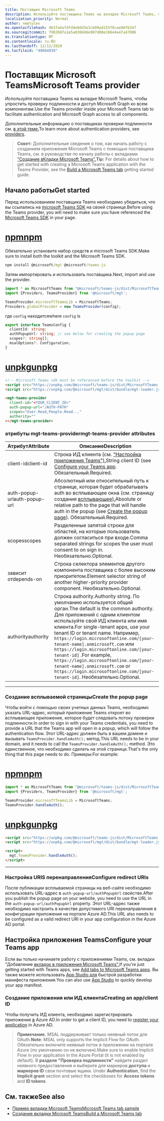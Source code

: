 ```yaml
---
title: Поставщик Microsoft Teams
description: Используйте поставщика Teams на вкладке Microsoft Teams, чтобы упростить проверку подлинности и доступ Microsoft Graph ко всем компонентам.
localization_priority: Normal
author: nmetulev
ms.openlocfilehash: 463fa4afdfd4e0dd3e3cb09ad155f0cae08fb347
ms.sourcegitcommit: 7902607a1e5a030d46e907d08e16644a47a47006
ms.translationtype: MT
ms.contentlocale: ru-RU
ms.lasthandoff: 12/12/2020
ms.locfileid: "49664039"
---
```

# <a name="microsoft-teams-provider"></a><span data-ttu-id="3b334-103">Поставщик Microsoft Teams</span><span class="sxs-lookup"><span data-stu-id="3b334-103">Microsoft Teams provider</span></span>

<span data-ttu-id="3b334-104">Используйте поставщика Teams на вкладке Microsoft Teams, чтобы упростить проверку подлинности и доступ Microsoft Graph ко всем компонентам.</span><span class="sxs-lookup"><span data-stu-id="3b334-104">Use the Teams provider inside your Microsoft Teams tab to facilitate authentication and Microsoft Graph access to all components.</span></span>

<span data-ttu-id="3b334-105">Дополнительные информацию о поставщиках проверки подлинности см. [в этой теме.](./providers.md)</span><span class="sxs-lookup"><span data-stu-id="3b334-105">To learn more about authentication providers, see [providers](./providers.md).</span></span>

><span data-ttu-id="3b334-106">**Совет:** Дополнительные сведения о том, как начать работу с созданием приложения Microsoft Teams с помощью поставщика Teams, см. в руководстве по началу работы с вкладками ["Создание вКладки Microsoft Teams".](../get-started/build-a-microsoft-teams-tab.md)</span><span class="sxs-lookup"><span data-stu-id="3b334-106">**Tip:** For details about how to get started with creating a Microsoft Teams application with the Teams Provider, see the [Build a Microsoft Teams tab](../get-started/build-a-microsoft-teams-tab.md) getting started guide.</span></span>

## <a name="get-started"></a><span data-ttu-id="3b334-107">Начало работы</span><span class="sxs-lookup"><span data-stu-id="3b334-107">Get started</span></span>

<span data-ttu-id="3b334-108">Перед использованием поставщика Teams необходимо убедиться, что вы ссылались на [microsoft Teams SDK](/javascript/api/overview/msteams-client?view=msteams-client-js-latest&preserve-view=true#using-the-sdk) на своей странице.</span><span class="sxs-lookup"><span data-stu-id="3b334-108">Before using the Teams provider, you will need to make sure you have referenced the [Microsoft Teams SDK](/javascript/api/overview/msteams-client?view=msteams-client-js-latest&preserve-view=true#using-the-sdk) in your page.</span></span>

# <a name="npm"></a>[<span data-ttu-id="3b334-109">npm</span><span class="sxs-lookup"><span data-stu-id="3b334-109">npm</span></span>](#tab/ts)

<span data-ttu-id="3b334-110">Обязательно установите набор средств и microsoft Teams SDK.</span><span class="sxs-lookup"><span data-stu-id="3b334-110">Make sure to install both the toolkit and the Microsoft Teams SDK.</span></span>

```cmd
npm install @microsoft/mgt @microsoft/teams-js
```

<span data-ttu-id="3b334-111">Затем импортировать и использовать поставщика.</span><span class="sxs-lookup"><span data-stu-id="3b334-111">Next, import and use the provider.</span></span>

```ts
import * as MicrosoftTeams from "@microsoft/teams-js/dist/MicrosoftTeams";
import {Providers, TeamsProvider} from '@microsoft/mgt';

TeamsProvider.microsoftTeamsLib = MicrosoftTeams;
Providers.globalProvider = new TeamsProvider(config);
```

<span data-ttu-id="3b334-112">где `config` находится</span><span class="sxs-lookup"><span data-stu-id="3b334-112">where `config` is</span></span>

```ts
export interface TeamsConfig {
  clientId: string;
  authPopupUrl: string; // see below for creating the popup page
  scopes?: string[];
  msalOptions?: Configuration;
}
```

# <a name="unpkg"></a>[<span data-ttu-id="3b334-113">unpkg</span><span class="sxs-lookup"><span data-stu-id="3b334-113">unpkg</span></span>](#tab/html)

```html
<!-- Microsoft Teams sdk must be referenced before the toolkit -->
<script src="https://unpkg.com/@microsoft/teams-js/dist/MicrosoftTeams.min.js" crossorigin="anonymous"></script>
<script src="https://unpkg.com/@microsoft/mgt/dist/bundle/mgt-loader.js"></script>

<mgt-teams-provider
  client-id="<YOUR_CLIENT_ID>"
  auth-popup-url="/AUTH-PATH"
  scopes="User.Read,People.Read..."
  authority=""
></mgt-teams-provider>
```

### <a name="mgt-teams-provider-attributes"></a><span data-ttu-id="3b334-114">атрибуты mgt-teams-provider</span><span class="sxs-lookup"><span data-stu-id="3b334-114">mgt-teams-provider attributes</span></span>
| <span data-ttu-id="3b334-115">Атрибут</span><span class="sxs-lookup"><span data-stu-id="3b334-115">Attribute</span></span> | <span data-ttu-id="3b334-116">Описание</span><span class="sxs-lookup"><span data-stu-id="3b334-116">Description</span></span> |
| --- | --- |
| <span data-ttu-id="3b334-117">client-id</span><span class="sxs-lookup"><span data-stu-id="3b334-117">client-id</span></span>   | <span data-ttu-id="3b334-118">Строка ИД клиента (см. ["Настройка приложения Teams").](#configure-your-teams-app)</span><span class="sxs-lookup"><span data-stu-id="3b334-118">String client ID (see [Configure your Teams app](#configure-your-teams-app).</span></span> <span data-ttu-id="3b334-119">Обязательный.</span><span class="sxs-lookup"><span data-stu-id="3b334-119">Required.</span></span> |
| <span data-ttu-id="3b334-120">auth-popup-url</span><span class="sxs-lookup"><span data-stu-id="3b334-120">auth-popup-url</span></span>  | <span data-ttu-id="3b334-121">Абсолютный или относительный путь к странице, которая будет обрабатывать auth во всплывающее окна (см. страницу создания [всплывающее).](#create-the-popup-page)</span><span class="sxs-lookup"><span data-stu-id="3b334-121">Absolute or relative path to the page that will handle auth in the popup (see [Create the popup page](#create-the-popup-page)).</span></span> <span data-ttu-id="3b334-122">Обязательный.</span><span class="sxs-lookup"><span data-stu-id="3b334-122">Required.</span></span> |
| <span data-ttu-id="3b334-123">scopes</span><span class="sxs-lookup"><span data-stu-id="3b334-123">scopes</span></span>  | <span data-ttu-id="3b334-124">Разделенные запятой строки для областей, на которые пользователь должен согласиться при входе.</span><span class="sxs-lookup"><span data-stu-id="3b334-124">Comma separated strings for scopes the user must consent to on sign in.</span></span> <span data-ttu-id="3b334-125">Необязательно.</span><span class="sxs-lookup"><span data-stu-id="3b334-125">Optional.</span></span> |
| <span data-ttu-id="3b334-126">зависит от</span><span class="sxs-lookup"><span data-stu-id="3b334-126">depends-on</span></span> | <span data-ttu-id="3b334-127">Строка селектора элементов другого компонента поставщика с более высоким приоритетом.</span><span class="sxs-lookup"><span data-stu-id="3b334-127">Element selector string of another higher-priority provider component.</span></span> <span data-ttu-id="3b334-128">Необязательно.</span><span class="sxs-lookup"><span data-stu-id="3b334-128">Optional.</span></span> |
| <span data-ttu-id="3b334-129">authority</span><span class="sxs-lookup"><span data-stu-id="3b334-129">authority</span></span>    | <span data-ttu-id="3b334-130">Строка authority.</span><span class="sxs-lookup"><span data-stu-id="3b334-130">Authority string.</span></span> <span data-ttu-id="3b334-131">По умолчанию используется общий орган.</span><span class="sxs-lookup"><span data-stu-id="3b334-131">The default is the common authority.</span></span> <span data-ttu-id="3b334-132">Для приложений с одним клиентом используйте свой ИД клиента или имя клиента.</span><span class="sxs-lookup"><span data-stu-id="3b334-132">For single-tenant apps, use your tenant ID or tenant name.</span></span> <span data-ttu-id="3b334-133">Например, `https://login.microsoftonline.com/[your-tenant-name].onmicrosoft.com` или `https://login.microsoftonline.com/[your-tenant-id]` .</span><span class="sxs-lookup"><span data-stu-id="3b334-133">For example, `https://login.microsoftonline.com/[your-tenant-name].onmicrosoft.com` or `https://login.microsoftonline.com/[your-tenant-id]`.</span></span> <span data-ttu-id="3b334-134">Необязательно.</span><span class="sxs-lookup"><span data-stu-id="3b334-134">Optional.</span></span> |

---

### <a name="create-the-popup-page"></a><span data-ttu-id="3b334-135">Создание всплываемой страницы</span><span class="sxs-lookup"><span data-stu-id="3b334-135">Create the popup page</span></span>

<span data-ttu-id="3b334-136">Чтобы войти с помощью своих учетных данных Teams, необходимо указать URL-адрес, который приложение Teams откроет во всплывающее приложение, которое будет следовать потоку проверки подлинности.</span><span class="sxs-lookup"><span data-stu-id="3b334-136">In order to sign in with your Teams credentials, you need to provide a URL that the Teams app will open in a popup, which will follow the authentication flow.</span></span> <span data-ttu-id="3b334-137">Этот URL-адрес должен быть в вашем домене и вызывать `TeamsProvider.handleAuth();` метод.</span><span class="sxs-lookup"><span data-stu-id="3b334-137">This URL needs to be in your domain, and it needs to call the `TeamsProvider.handleAuth();` method.</span></span> <span data-ttu-id="3b334-138">Это единственное, что необходимо сделать на этой странице.</span><span class="sxs-lookup"><span data-stu-id="3b334-138">That's the only thing that this page needs to do.</span></span> <span data-ttu-id="3b334-139">Примеры:</span><span class="sxs-lookup"><span data-stu-id="3b334-139">For example:</span></span>

# <a name="npm"></a>[<span data-ttu-id="3b334-140">npm</span><span class="sxs-lookup"><span data-stu-id="3b334-140">npm</span></span>](#tab/ts)

```ts
import * as MicrosoftTeams from "@microsoft/teams-js/dist/MicrosoftTeams";
import {Providers, TeamsProvider} from '@microsoft/mgt';

TeamsProvider.microsoftTeamsLib = MicrosoftTeams;
TeamsProvider.handleAuth();
```

# <a name="unpkg"></a>[<span data-ttu-id="3b334-141">unpkg</span><span class="sxs-lookup"><span data-stu-id="3b334-141">unpkg</span></span>](#tab/html)

```html
<script src="https://unpkg.com/@microsoft/teams-js/dist/MicrosoftTeams.min.js" crossorigin="anonymous"></script>
<script src="https://unpkg.com/@microsoft/mgt/dist/bundle/mgt-loader.js"></script>

<script>
  mgt.TeamsProvider.handleAuth();
</script>
```
---

### <a name="configure-redirect-uris"></a><span data-ttu-id="3b334-142">Настройка URIS перенаправления</span><span class="sxs-lookup"><span data-stu-id="3b334-142">Configure redirect URIs</span></span>

<span data-ttu-id="3b334-143">После публикации всплываемой страницы на веб-сайте необходимо использовать URL-адрес в `auth-popup-url/authPopupUrl` свойстве.</span><span class="sxs-lookup"><span data-stu-id="3b334-143">After you publish the popup page on your website, you need to use the URL in the `auth-popup-url/authPopupUrl` property.</span></span> <span data-ttu-id="3b334-144">Этот URL-адрес также необходимо настроить в качестве допустимого URI перенаправления в конфигурации приложения на портале Azure AD.</span><span class="sxs-lookup"><span data-stu-id="3b334-144">This URL also needs to be configured as a valid redirect URI in your app configuration in the Azure AD portal.</span></span>

## <a name="configure-your-teams-app"></a><span data-ttu-id="3b334-145">Настройка приложения Teams</span><span class="sxs-lookup"><span data-stu-id="3b334-145">Configure your Teams app</span></span>

<span data-ttu-id="3b334-146">Если вы только начинаете работу с приложениями Teams, см. вкладки "Добавление [вкладок в приложения Microsoft Teams".](/microsoftteams/platform/concepts/tabs/tabs-overview)</span><span class="sxs-lookup"><span data-stu-id="3b334-146">If you're just getting started with Teams apps, see [Add tabs to Microsoft Teams apps](/microsoftteams/platform/concepts/tabs/tabs-overview).</span></span> <span data-ttu-id="3b334-147">Вы также можете использовать [App Studio для](/microsoftteams/platform/get-started/get-started-app-studio) быстрой разработки манифеста приложения.</span><span class="sxs-lookup"><span data-stu-id="3b334-147">You can also use [App Studio](/microsoftteams/platform/get-started/get-started-app-studio) to quickly develop your app manifest.</span></span>
### <a name="creating-an-appclient-id"></a><span data-ttu-id="3b334-148">Создание приложения или ИД клиента</span><span class="sxs-lookup"><span data-stu-id="3b334-148">Creating an app/client ID</span></span>
<span data-ttu-id="3b334-149">Чтобы получить ИД клиента, необходимо зарегистрировать приложение [в](../get-started/add-aad-app-registration.md) Azure AD.</span><span class="sxs-lookup"><span data-stu-id="3b334-149">In order to get a client ID, you need to [register your application](../get-started/add-aad-app-registration.md) in Azure AD.</span></span> 
><span data-ttu-id="3b334-150">**Примечание.** MSAL поддерживает только неявный поток для OAuth.</span><span class="sxs-lookup"><span data-stu-id="3b334-150">**Note**: MSAL only supports the Implicit Flow for OAuth.</span></span> <span data-ttu-id="3b334-151">Обязательно включите неявный поток в приложении на портале Azure (по умолчанию он не включен).</span><span class="sxs-lookup"><span data-stu-id="3b334-151">Make sure to enable Implicit Flow in your application in the Azure Portal (it is not enabled by default).</span></span> <span data-ttu-id="3b334-152">В **разделе "Проверка подлинности"** найдите раздел неявного предоставления и выберите для маркеров **доступа** и **маркеров ID** свои почтовые ящики. </span><span class="sxs-lookup"><span data-stu-id="3b334-152">Under **Authentication**, find the **Implicit grant** section and select the checkboxes for **Access tokens** and **ID tokens**.</span></span> 

## <a name="see-also"></a><span data-ttu-id="3b334-153">См. также</span><span class="sxs-lookup"><span data-stu-id="3b334-153">See also</span></span>
* [<span data-ttu-id="3b334-154">Пример вкладки Microsoft Teams</span><span class="sxs-lookup"><span data-stu-id="3b334-154">Microsoft Teams tab sample</span></span>](https://github.com/microsoftgraph/microsoft-graph-toolkit/tree/master/samples/teams-tab)
* [<span data-ttu-id="3b334-155">Создание вкладки Microsoft Teams</span><span class="sxs-lookup"><span data-stu-id="3b334-155">Build a Microsoft Teams tab</span></span>](../get-started/build-a-microsoft-teams-tab.md)